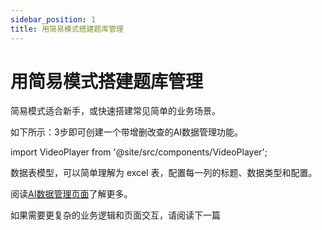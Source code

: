 ```yaml
---
sidebar_position: 1
title: 用简易模式搭建题库管理
---
```


# 用简易模式搭建题库管理

简易模式适合新手，或快速搭建常见简单的业务场景。

如下所示：3步即可创建一个带增删改查的AI数据管理功能。

import VideoPlayer from '@site/src/components/VideoPlayer';

<VideoPlayer relatePath="/docs/tutorial/easy_questions.mp4" />

数据表模型，可以简单理解为 excel 表，配置每一列的标题、数据类型和配置。

阅读[AI数据管理页面](/docs/devguide/门户与页面开发/AI数据管理页面)了解更多。

如果需要更复杂的业务逻辑和页面交互，请阅读下一篇